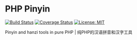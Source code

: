 # PHP Pinyin

[![Build Status](https://travis-ci.org/hughgrigg/php-pinyin.svg?branch=master)](https://travis-ci.org/hughgrigg/php-pinyin)
[![Coverage Status](https://coveralls.io/repos/github/hughgrigg/php-pinyin/badge.svg?branch=master)](https://coveralls.io/github/hughgrigg/php-pinyin?branch=master)
[![License: MIT](https://img.shields.io/badge/License-MIT-yellow.svg)](https://opensource.org/licenses/MIT)

Pinyin and hanzi tools in pure PHP | 纯PHP的汉语拼音和汉字工具
